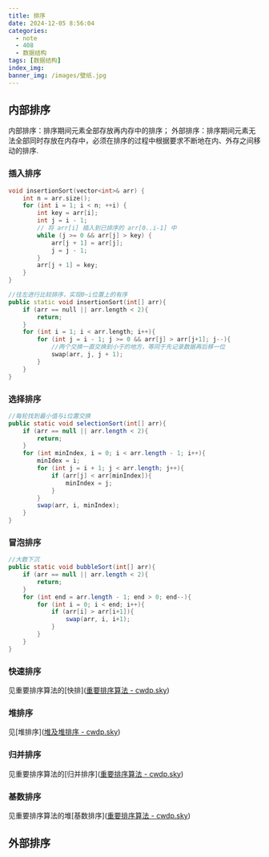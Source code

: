 ```yaml
---
title: 排序
date: 2024-12-05 8:56:04
categories:
  - note
  - 408
  - 数据结构
tags: [数据结构]
index_img:
banner_img: /images/壁纸.jpg
---
```


## 内部排序

内部排序：排序期间元素全部存放再内存中的排序；
外部排序：排序期间元素无法全部同时存放在内存中，必须在排序的过程中根据要求不断地在内、外存之间移动的排序.

### 插入排序

```cpp
void insertionSort(vector<int>& arr) {
    int n = arr.size();
    for (int i = 1; i < n; ++i) {
        int key = arr[i];
        int j = i - 1;
        // 将 arr[i] 插入到已排序的 arr[0..i-1] 中
        while (j >= 0 && arr[j] > key) {
            arr[j + 1] = arr[j];
            j = j - 1;
        }
        arr[j + 1] = key;
    }
}

//往左进行比较排序，实现0~i位置上的有序
public static void insertionSort(int[] arr){
    if (arr == null || arr.length < 2){
        return;
    }
    for (int i = 1; i < arr.length; i++){
		for (int j = i - 1; j >= 0 && arr[j] > arr[j+1]; j--){
            //两个交换一直交换到小于的地方，等同于先记录数据再后移一位
            swap(arr, j, j + 1);
        }
    }
}
```

### 选择排序

```java
//每轮找到最小值与i位置交换
public static void selectionSort(int[] arr){
    if (arr == null || arr.length < 2){
        return;
    }
    for (int minIndex, i = 0; i < arr.length - 1; i++){
        minIdex = i;
        for (int j = i + 1; j < arr.length; j++){
            if (arr[j] < arr[minIndex]){
                minIndex = j;
            }
        }
        swap(arr, i, minIndex);
    }
}
```

### 冒泡排序

```java
//大数下沉
public static void bubbleSort(int[] arr){
    if (arr == null || arr.length < 2){
        return;
    }
    for (int end = arr.length - 1; end > 0; end--){
        for (int i = 0; i < end; i++){
            if (arr[i] > arr[i+1]){
                swap(arr, i, i+1);
            }
        }
    }
}
```

### 快速排序

见重要排序算法的[快排]([重要排序算法 - cwdp.sky](https://2819461143wp.github.io/重要排序算法/#随机快速排序))

###  堆排序

见[堆排序]([堆及堆排序 - cwdp.sky](https://2819461143wp.github.io/堆及堆排序/))

### 归并排序

见重要排序算法的[归并排序]([重要排序算法 - cwdp.sky](https://2819461143wp.github.io/重要排序算法/#归并排序))

### 基数排序

见重要排序算法的堆[基数排序]([重要排序算法 - cwdp.sky](https://2819461143wp.github.io/重要排序算法/#基数排序))

## 外部排序